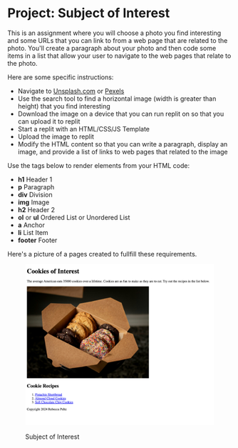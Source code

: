 # Project: Subject of Interest

This is an assignment where you will choose a photo you find interesting and some URLs that you can link to from a web page that are related to the photo. You'll create a paragraph about your photo and then code some items in a list that allow your user to navigate to the web pages that relate to the photo.

Here are some specific instructions:

* Navigate to [Unsplash.com](https://unsplash.com/) or [Pexels](https://www.pexels.com/)
* Use the search tool to find a horizontal image (width is greater than height) that you find interesting
* Download the image on a device that you can run replit on so that you can upload it to replit
* Start a replit with an HTML/CSS/JS Template
* Upload the image to replit
* Modify the HTML content so that you can write a paragraph, display an image, and provide a list of links to web pages that related to the image

Use the tags below to render elements from your HTML code:

* **h1** Header 1
* **p** Paragraph
* **div** Division
* **img** Image
* **h2** Header 2
* **ol** or **ul** Ordered List or Unordered List
* **a** Anchor
* **li** List Item
* **footer** Footer

Here's a picture of a pages created to fullfill these requirements.

<figure><img src="../.gitbook/assets/image (1).png" alt=""><figcaption><p>Subject of Interest</p></figcaption></figure>


